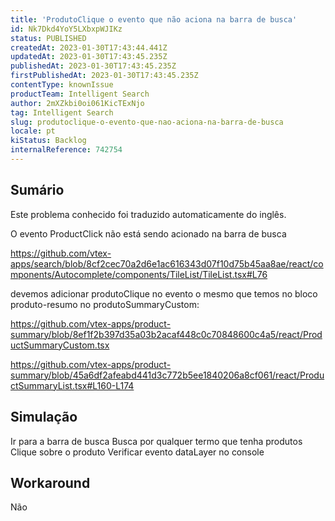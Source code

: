 ```yaml
---
title: 'ProdutoClique o evento que não aciona na barra de busca'
id: Nk7Dkd4YoY5LXbxpWJIKz
status: PUBLISHED
createdAt: 2023-01-30T17:43:44.441Z
updatedAt: 2023-01-30T17:43:45.235Z
publishedAt: 2023-01-30T17:43:45.235Z
firstPublishedAt: 2023-01-30T17:43:45.235Z
contentType: knownIssue
productTeam: Intelligent Search
author: 2mXZkbi0oi061KicTExNjo
tag: Intelligent Search
slug: produtoclique-o-evento-que-nao-aciona-na-barra-de-busca
locale: pt
kiStatus: Backlog
internalReference: 742754
---
```


## Sumário

<div class="alert alert-info">
  <p>Este problema conhecido foi traduzido automaticamente do inglês.</p>
</div>



O evento ProductClick não está sendo acionado na barra de busca

https://github.com/vtex-apps/search/blob/8cf2cec70a2d6e1ac616343d07f10d75b45aa8ae/react/components/Autocomplete/components/TileList/TileList.tsx#L76

devemos adicionar produtoClique no evento o mesmo que temos no bloco produto-resumo no produtoSummaryCustom:

https://github.com/vtex-apps/product-summary/blob/8ef1f2b397d35a03b2acaf448c0c70848600c4a5/react/ProductSummaryCustom.tsx

https://github.com/vtex-apps/product-summary/blob/45a6df2afeabd441d3c772b5ee1840206a8cf061/react/ProductSummaryList.tsx#L160-L174




##

## Simulação



Ir para a barra de busca
Busca por qualquer termo que tenha produtos
Clique sobre o produto
Verificar evento dataLayer no console


##

## Workaround


Não





